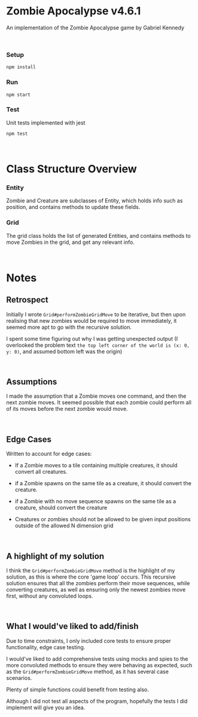# Zombie Apocalypse v4.6.1

An implementation of the Zombie Apocalypse game by Gabriel Kennedy

&nbsp;

### Setup

`npm install`

### Run

`npm start`

### Test

Unit tests implemented with jest

`npm test`

&nbsp;

# Class Structure Overview

### Entity

Zombie and Creature are subclasses of Entity, which holds info such as position, and contains methods to update these fields.

### Grid

The grid class holds the list of generated Entities, and contains methods to move Zombies in the grid, and get any relevant info.

&nbsp;

# Notes

## Retrospect

Initially I wrote `Grid#performZombieGridMove` to be iterative, but then upon realising that new zombies would be required to move immediately, it seemed more apt to go with the recursive solution.

I spent some time figuring out why I was getting unexpected output (I overlooked the problem text `the top left corner of the world is (x: 0, y: 0)`, and assumed bottom left was the origin)

&nbsp;

## Assumptions

I made the assumption that a Zombie moves one command, and then the next zombie moves. It seemed possible that each zombie could perform all of its moves before the next zombie would move.

&nbsp;

## Edge Cases

Written to account for edge cases:

- If a Zombie moves to a tile containing multiple creatures, it should convert all creatures.

- if a Zombie spawns on the same tile as a creature, it should convert the creature.

- if a Zombie with no move sequence spawns on the same tile as a creature, should convert the creature

- Creatures or zombies should not be allowed to be given input positions outside of the allowed N dimension grid

&nbsp;

## A highlight of my solution
I think the `Grid#performZombieGridMove` method is the highlight of my solution, as this is where the core 'game loop' occurs. This recursive solution ensures that all the zombies perform their move sequences, while converting creatures, as well as ensuring only the newest zombies move first, without any convoluted loops.

&nbsp;

## What I would've liked to add/finish

Due to time constraints, I only included core tests to ensure proper functionality, edge case testing. 

I would've liked to add comprehensive tests using mocks and spies to the more convoluted methods to ensure they were behaving as expected, such as the `Grid#performZombieGridMove` method, as it has several case scenarios.

Plenty of simple functions could benefit from testing also.

Although I did not test all aspects of the program, hopefully the tests I did implement will give you an idea.
